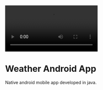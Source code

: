 ![Presentation video](https://github.com/Jael-dev/Weather-Android-App/blob/main/weatherapppresentation-ezgif.com-mute-video.mp4)

# Weather Android App

Native android mobile app developed in java. 

